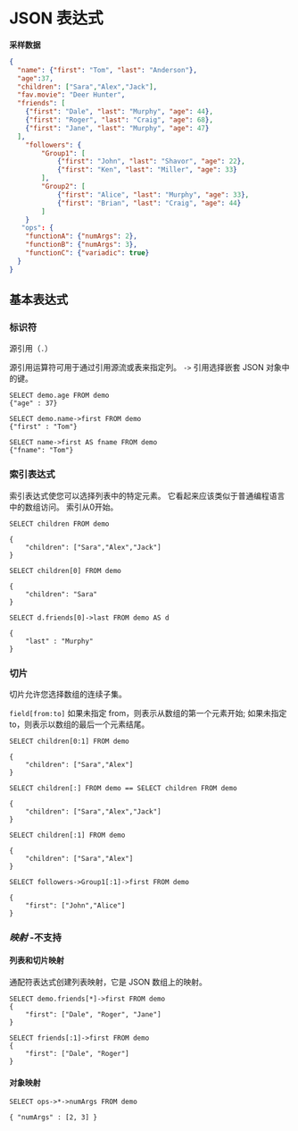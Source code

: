 # JSON 表达式

**采样数据**

```json
{
  "name": {"first": "Tom", "last": "Anderson"},
  "age":37,
  "children": ["Sara","Alex","Jack"],
  "fav.movie": "Deer Hunter",
  "friends": [
    {"first": "Dale", "last": "Murphy", "age": 44},
    {"first": "Roger", "last": "Craig", "age": 68},
    {"first": "Jane", "last": "Murphy", "age": 47}
  ],
    "followers": {
        "Group1": [
		    {"first": "John", "last": "Shavor", "age": 22},
		    {"first": "Ken", "last": "Miller", "age": 33}
        ],
        "Group2": [
            {"first": "Alice", "last": "Murphy", "age": 33},
		    {"first": "Brian", "last": "Craig", "age": 44}
        ]
    }
   "ops": {
   	"functionA": {"numArgs": 2},
    "functionB": {"numArgs": 3},
    "functionC": {"variadic": true}
  }
}
```

## 基本表达式

### 标识符

源引用（`.`）

源引用运算符可用于通过引用源流或表来指定列。 `->` 引用选择嵌套 JSON 对象中的键。

```
SELECT demo.age FROM demo
{"age" : 37}
```



```
SELECT demo.name->first FROM demo
{"first" : "Tom"}
```



```
SELECT name->first AS fname FROM demo
{"fname": "Tom"}
```

### 索引表达式

索引表达式使您可以选择列表中的特定元素。 它看起来应该类似于普通编程语言中的数组访问。 索引从0开始。

```
SELECT children FROM demo

{
    "children": ["Sara","Alex","Jack"]
}
```



```
SELECT children[0] FROM demo

{
    "children": "Sara"
}

SELECT d.friends[0]->last FROM demo AS d

{
    "last" : "Murphy"
}
```

### 切片

切片允许您选择数组的连续子集。

`field[from:to]` 如果未指定 from，则表示从数组的第一个元素开始; 如果未指定 to，则表示以数组的最后一个元素结尾。

```
SELECT children[0:1] FROM demo

{
    "children": ["Sara","Alex"]
}
```



```
SELECT children[:] FROM demo == SELECT children FROM demo

{
    "children": ["Sara","Alex","Jack"]
}
```



```
SELECT children[:1] FROM demo

{
    "children": ["Sara","Alex"]
}
```



```
SELECT followers->Group1[:1]->first FROM demo

{
    "first": ["John","Alice"]
}
```



### *映射* -不支持

#### 列表和切片映射

通配符表达式创建列表映射，它是 JSON 数组上的映射。

```
SELECT demo.friends[*]->first FROM demo
{
    "first": ["Dale", "Roger", "Jane"]
}
```



```
SELECT friends[:1]->first FROM demo
{
    "first": ["Dale", "Roger"]
}
```

#### 对象映射

```
SELECT ops->*->numArgs FROM demo

{ "numArgs" : [2, 3] }
```

